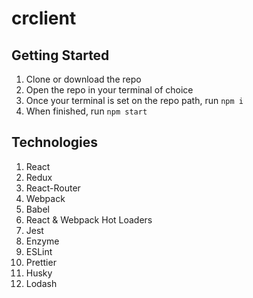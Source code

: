 # crclient

## Getting Started

1. Clone or download the repo
1. Open the repo in your terminal of choice
1. Once your terminal is set on the repo path, run `npm i`
1. When finished, run `npm start`

## Technologies

1. React
1. Redux
1. React-Router
1. Webpack
1. Babel
1. React & Webpack Hot Loaders
1. Jest
1. Enzyme
1. ESLint
1. Prettier
1. Husky
1. Lodash
